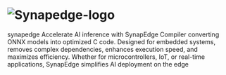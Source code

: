 # ![Synapedge-logo](https://github.com/user-attachments/assets/9af8b2f9-bcdb-4aeb-8945-22a267e4f00c)
synapedge
Accelerate AI inference with SynapEdge Compiler converting ONNX models into optimized C code. Designed for embedded systems, removes complex dependencies, enhances execution speed, and maximizes efficiency. Whether for microcontrollers, IoT, or real-time applications, SynapEdge simplifies AI deployment on the edge
